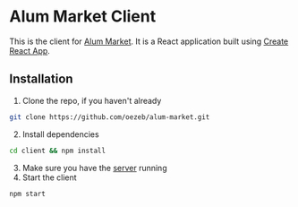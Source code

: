 # Alum Market Client

This is the client for [Alum Market](../README.md). It is a React application built using [Create React App](https://create-react-app.dev).

## Installation

1. Clone the repo, if you haven't already
```sh
git clone https://github.com/oezeb/alum-market.git
```
2. Install dependencies
```sh
cd client && npm install
```
3. Make sure you have the [server](../server/README.md) running
4. Start the client
```sh
npm start
```
